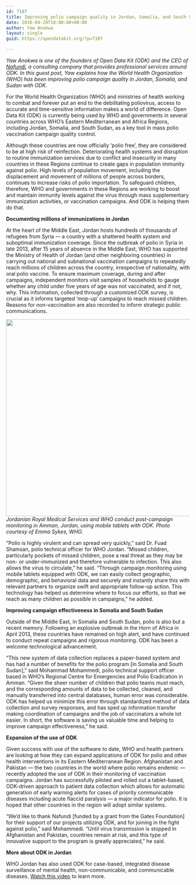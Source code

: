 ```yaml
---
id: 7107
title: Improving polio campaign quality in Jordan, Somalia, and South Sudan
date: 2016-04-20T10:00:00+00:00
author: Yaw Anokwa
layout: single
guid: https://opendatakit.org/?p=7107

---
```

_Yaw Anokwa is one of the founders of Open Data Kit (ODK) and the CEO of [Nafundi](https://nafundi.com), a consulting company that provides professional services around ODK. In this guest post, Yaw explains how the World Health Organization (WHO) has been improving polio campaign quality in Jordan, Somalia, and Sudan with ODK._

For the World Health Organization (WHO) and ministries of health working to combat and forever put an end to the debilitating poliovirus, access to accurate and time-sensitive information makes a world of difference. Open Data Kit (ODK) is currently being used by WHO and governments in several countries across WHO’s Eastern Mediterranean and Africa Regions, including Jordan, Somalia, and South Sudan, as a key tool in mass polio vaccination campaign quality control.

Although these countries are now officially ‘polio free’, they are considered to be at high risk of reinfection. Deteriorating health systems and disruption to routine immunization services due to conflict and insecurity in many countries in these Regions continue to create gaps in population immunity against polio. High levels of population movement, including the displacement and movement of millions of people across borders, continues to increase risks of polio importation. To safeguard children, therefore, WHO and governments in these Regions are working to boost and maintain immunity levels against the virus through mass supplementary immunization activities, or vaccination campaigns. And ODK is helping them do that.

**Documenting millions of immunizations in Jordan**

At the heart of the Middle East, Jordan hosts hundreds of thousands of refugees from Syria &#8212; a country with a shattered health system and suboptimal immunization coverage. Since the outbreak of polio in Syria in late 2013, after 15 years of absence in the Middle East, WHO has supported the Ministry of Health of Jordan (and other neighboring countries) in carrying out national and subnational vaccination campaigns to repeatedly reach millions of children across the country, irrespective of nationality, with oral polio vaccine. To ensure maximum coverage, during and after campaigns, independent monitors visit samples of households to gauge whether any child under five years of age was not vaccinated, and if not, why. This information, collected through a customized ODK survey, is crucial as it informs targeted ‘mop-up’ campaigns to reach missed children. Reasons for non-vaccination are also recorded to inform strategic public communications.

<img src="/assets/wp-content/uploads/2016/04/who-jordan.jpg" width="538" />_Jordanian Royal Medical Services and WHO conduct post-campaign monitoring in Amman, Jordan, using mobile tablets with ODK. Photo courtesy of Emma Sykes, WHO._

“Polio is highly virulent and can spread very quickly,” said Dr. Fuad Shamsan, polio technical officer for WHO Jordan. “Missed children, particularly pockets of missed children, pose a real threat as they may be non- or under-immunized and therefore vulnerable to infection. This also allows the virus to circulate,” he said. “Through campaign monitoring using mobile tablets equipped with ODK, we can easily collect geographic, demographic, and behavioral data and securely and instantly share this with relevant partners to organize swift and appropriate follow-up action. This technology has helped us determine where to focus our efforts, so that we reach as many children as possible in campaigns,” he added.

**Improving campaign effectiveness in Somalia and South Sudan**

Outside of the Middle East, in Somalia and South Sudan, polio is also but a recent memory. Following an explosive outbreak in the Horn of Africa in April 2013, these countries have remained on high alert, and have continued to conduct repeat campaigns and rigorous monitoring. ODK has been a welcome technological advancement.

“This new system of data collection replaces a paper-based system and has had a number of benefits for the polio program [in Somalia and South Sudan],” said Mohammad Mohammedi, polio technical support officer based in WHO’s Regional Centre for Emergencies and Polio Eradication in Amman. “Given the sheer number of children that polio teams must reach, and the corresponding amounts of data to be collected, cleaned, and manually transferred into central databases, human error was considerable. ODK has helped us minimize this error through standardized method of data collection and survey responses, and has sped up information transfer making coordination of campaigns and the job of vaccinators a whole lot easier. In short, the software is saving us valuable time and helping to improve campaign effectiveness,” he said.

**Expansion of the use of ODK**

Given success with use of the software to date, WHO and health partners are looking at how they can expand applications of ODK for polio and other health interventions in its Eastern Mediterranean Region. Afghanistan and Pakistan &#8212; the two countries in the world where polio remains endemic &#8212; recently adopted the use of ODK in their monitoring of vaccination campaigns. Jordan has successfully piloted and rolled out a tablet-based, ODK-driven approach to patient data collection which allows for automatic generation of early warning alerts for cases of priority communicable diseases including acute flaccid paralysis &#8212; a major indicator for polio. It is hoped that other countries in the region will adopt similar systems.

“We’d like to thank Nafundi [funded by a grant from the Gates Foundation] for their support of our projects utilizing ODK, and for joining in the fight against polio,” said Mohammedi. “Until virus transmission is stopped in Afghanistan and Pakistan, countries remain at risk, and this type of innovative support to the program is greatly appreciated,” he said.

**More about ODK in Jordan**

WHO Jordan has also used ODK for case-based, integrated disease surveillance of mental health, non-communicable, and communicable diseases. [Watch this video](https://www.youtube.com/embed/zROyvrvt-zk) to learn more.
